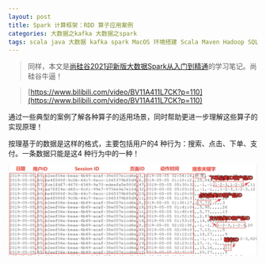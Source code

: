 ```yaml
---
layout: post
title: Spark 计算框架：RDD 算子应用案例
categories: 大数据之kafka 大数据之spark
tags: scala java 大数据 kafka spark MacOS 环境搭建 Scala Maven Hadoop SQL 算子 数据分析 groupBy filter distinct coalesce shuffle 数据倾斜 分区 分组 聚合 关系型数据库 行动算子 转换算子 尚硅谷 
---
```


>同样，本文是[尚硅谷2021迎新版大数据Spark从入门到精通](https://www.bilibili.com/video/BV11A411L7CK)的学习笔记。尚硅谷牛逼！

>[https://www.bilibili.com/video/BV11A411L7CK?p=110](https://www.bilibili.com/video/BV11A411L7CK?p=110)

通过一些典型的案例了解各种算子的适用场景，同时帮助更进一步理解这些算子的实现原理！

按理基于的数据是这样的格式，主要包括用户的4 种行为：搜索、点击、下单、支付。一条数据只能是这4 种行为中的一种！

![](../media/image/2020-11-25-7/01.png)

## 

